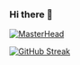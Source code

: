### Hi there 👋
[![MasterHead](https://unsplash.com/photos/black-and-white-laptop-computer-pJaocJrXGFQ)](https://github.com/Ericode254)

[![GitHub Streak](https://github-readme-streak-stats.herokuapp.com/?user=Ericode254)](https://git.io/streak-stats)

